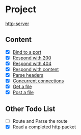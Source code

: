 # Project

[http-server](https://app.codecrafters.io/courses/http-server)

## Content

- [x] [Bind to a port](https://app.codecrafters.io/courses/http-server/stages/1)
- [x] [Respond with 200](https://app.codecrafters.io/courses/http-server/stages/2)
- [x] [Respond with 404](https://app.codecrafters.io/courses/http-server/stages/3)
- [x] [Respond with content](https://app.codecrafters.io/courses/http-server/stages/4)
- [x] [Parse headers](https://app.codecrafters.io/courses/http-server/stages/5)
- [x] [Concurrent connections](https://app.codecrafters.io/courses/http-server/stages/6)
- [x] [Get a file](https://app.codecrafters.io/courses/http-server/stages/7)
- [x] [Post a file](https://app.codecrafters.io/courses/http-server/stages/8)

## Other Todo List

- [ ] Route and Parse the route
- [x] Read a completed http packet
